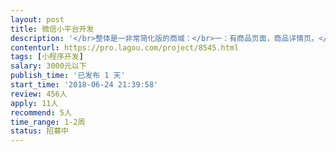 ```yaml
---                
layout: post       
title: 微信小平台开发           
description: '</br>整体是一非常简化版的商城：</br>一：有商品页面，商品详情页。</br>二：购买（所以需要有做过微信支付）</br>三：地址页面</br>四：个人中心：查看账单，进度等。</br></br>需要有时间能保证，有热情的同学联系我。只考虑前端，后端我们开发。</br>'     
contenturl: https://pro.lagou.com/project/8545.html      
tags: [小程序开发]            
salary: 3000元以下          
publish_time: '已发布 1 天'         
start_time: '2018-06-24 21:39:58'           
review: 456人                   
apply: 11人                   
recommend: 5人                   
time_range: 1-2周              
status: 招募中                  
---                 
```

